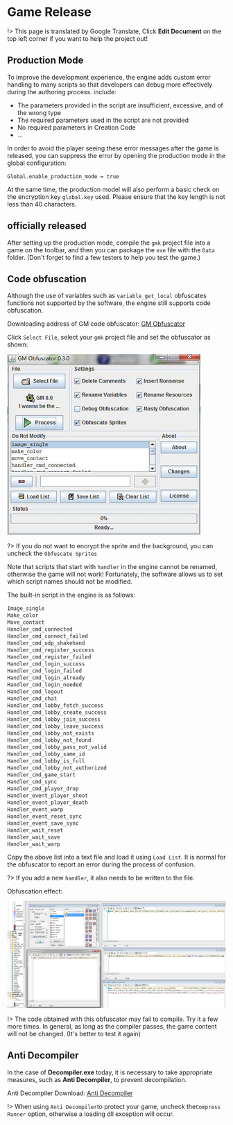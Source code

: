 # Game Release

!> This page is translated by Google Translate, Click **Edit Document** on the top left corner if you want to help the project out!

## Production Mode

To improve the development experience, the engine adds custom error handling to many scripts so that developers can debug more effectively during the authoring process. include:

- The parameters provided in the script are insufficient, excessive, and of the wrong type
- The required parameters used in the script are not provided
- No required parameters in Creation Code
- ...

In order to avoid the player seeing these error messages after the game is released, you can suppress the error by opening the production mode in the global configuration:

```gml
Global.enable_production_mode = true
```

At the same time, the production model will also perform a basic check on the encryption key `global.key` used. Please ensure that the key length is not less than 40 characters.

## officially released

After setting up the production mode, compile the `gmk` project file into a game on the toolbar, and then you can package the `exe` file with the `Data` folder. (Don't forget to find a few testers to help you test the game.)

## Code obfuscation

Although the use of variables such as `variable_get_local` obfuscates functions not supported by the software, the engine still supports code obfuscation.

Downloading address of GM code obfuscator: [GM Obfuscator](https://iwbte-nikaple-edition-1255674901.cos.ap-guangzhou.myqcloud.com/engine/GM%20Obfuscator%20030.jar)

Click `Select File`, select your `gmk` project file and set the obfuscator as shown:

![Obfuscator settings](../_images/obfuscator.jpg)

?> If you do not want to encrypt the sprite and the background, you can uncheck the `Obfuscate Sprites`

Note that scripts that start with `handler` in the engine cannot be renamed, otherwise the game will not work! Fortunately, the software allows us to set which script names should not be modified.

The built-in script in the engine is as follows:

```
Image_single
Make_color
Move_contact
Handler_cmd_connected
Handler_cmd_connect_failed
Handler_cmd_udp_shakehand
Handler_cmd_register_success
Handler_cmd_register_failed
Handler_cmd_login_success
Handler_cmd_login_failed
Handler_cmd_login_already
Handler_cmd_login_needed
Handler_cmd_logout
Handler_cmd_chat
Handler_cmd_lobby_fetch_success
Handler_cmd_lobby_create_success
Handler_cmd_lobby_join_success
Handler_cmd_lobby_leave_success
Handler_cmd_lobby_not_exists
Handler_cmd_lobby_not_found
Handler_cmd_lobby_pass_not_valid
Handler_cmd_lobby_same_id
Handler_cmd_lobby_is_full
Handler_cmd_lobby_not_authorized
Handler_cmd_game_start
Handler_cmd_sync
Handler_cmd_player_drop
Handler_event_player_shoot
Handler_event_player_death
Handler_event_warp
Handler_event_reset_sync
Handler_event_save_sync
Handler_wait_reset
Handler_wait_save
Handler_wait_warp
```

Copy the above list into a text file and load it using `Load List`. It is normal for the obfuscator to report an error during the process of confusion.

?> If you add a new `handler`, it also needs to be written to the file.

Obfuscation effect:

![Obfuscated](../_images/obfuscated.jpg)

!> The code obtained with this obfuscator may fail to compile. Try it a few more times. In general, as long as the compiler passes, the game content will not be changed. (It's better to test it again)

## Anti Decompiler

In the case of **Decompiler.exe** today, it is necessary to take appropriate measures, such as **Anti Decompiler**, to prevent decompilation.

Anti Decompiler Download: [Anti Decompiler](https://iwbte-nikaple-edition-1255674901.cos.ap-guangzhou.myqcloud.com/engine/anti-decompiler.zip)

!> When using `Anti Decompiler`to protect your game, uncheck the`Compress Runner` option, otherwise a loading dll exception will occur.
